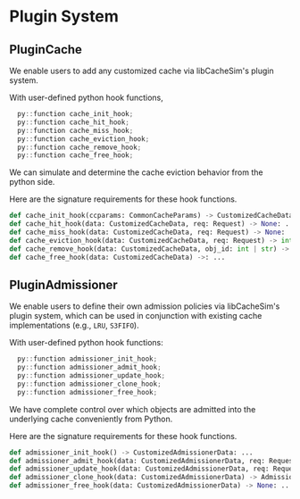 # Plugin System

## PluginCache

We enable users to add any customized cache via libCacheSim's plugin system.

With user-defined python hook functions,

```c++
  py::function cache_init_hook;
  py::function cache_hit_hook;
  py::function cache_miss_hook;
  py::function cache_eviction_hook;
  py::function cache_remove_hook;
  py::function cache_free_hook;
```

We can simulate and determine the cache eviction behavior from the python side.

Here are the signature requirements for these hook functions.
```python
def cache_init_hook(ccparams: CommonCacheParams) -> CustomizedCacheData: ...
def cache_hit_hook(data: CustomizedCacheData, req: Request) -> None: ...
def cache_miss_hook(data: CustomizedCacheData, req: Request) -> None: ...
def cache_eviction_hook(data: CustomizedCacheData, req: Request) -> int | str: ...
def cache_remove_hook(data: CustomizedCacheData, obj_id: int | str) ->: ...
def cache_free_hook(data: CustomizedCacheData) ->: ...
```

## PluginAdmissioner

We enable users to define their own admission policies via libCacheSim's plugin system, which can be used in conjunction with existing cache implementations (e.g., `LRU`, `S3FIFO`).

With user-defined python hook functions:

```c++
  py::function admissioner_init_hook;
  py::function admissioner_admit_hook;
  py::function admissioner_update_hook;
  py::function admissioner_clone_hook;
  py::function admissioner_free_hook;
```

We have complete control over which objects are admitted into the underlying cache conveniently from Python.

Here are the signature requirements for these hook functions.
```python
def admissioner_init_hook() -> CustomizedAdmissionerData: ...
def admissioner_admit_hook(data: CustomizedAdmissionerData, req: Request) -> bool: ...
def admissioner_update_hook(data: CustomizedAdmissionerData, req: Request, cache_size: int) -> None: ...
def admissioner_clone_hook(data: CustomizedAdmissionerData) -> AdmissionerBase: ...
def admissioner_free_hook(data: CustomizedAdmissionerData) -> None: ...
```
